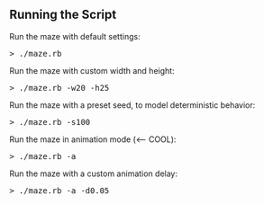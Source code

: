 Running the Script
------------------ 

Run the maze with default settings: 
<pre>
> ./maze.rb
</pre>

Run the maze with custom width and height: 
<pre>
> ./maze.rb -w20 -h25
</pre>

Run the maze with a preset seed, to model deterministic behavior: 
<pre>
> ./maze.rb -s100
</pre>

Run the maze in animation mode (<-- COOL):
<pre>
> ./maze.rb -a 
</pre>

Run the maze with a custom animation delay:
<pre>
> ./maze.rb -a -d0.05
</pre>